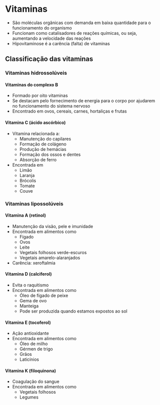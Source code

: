 # Vitaminas

- São moléculas orgânicas com demanda em baixa quantidade para o funcionamento do organismo
- Funcionam como catalisadores de reações químicas, ou seja, aumentando a velocidade das reações
- Hipovitaminose é a carência (falta) de vitaminas

## Classificação das vitaminas

### Vitaminas hidrossolúveis

#### Vitaminas do complexo B

- Formado por oito vitaminas
- Se destacam pelo fornecimento de energia para o corpo por ajudarem no funcionamento do sistema nervoso
- Encontrado em ovos, cereais, carnes, hortaliças e frutas

#### Vitamina C  (ácido ascórbico)

- Vitamina relacionada a:
  - Manutenção do capilares
  - Formação de colágeno
  - Produção de hemácias
  - Formação dos ossos e dentes
  - Absorção de ferro
- Encontrada em
  - Limão
  - Laranja
  - Brócolis
  - Tomate
  - Couve

### Vitaminas lipossolúveis

#### Vitamina A (retinol)

- Manutenção da visão, pele e imunidade
- Encontrada em alimentos como
  - Fígado
  - Ovos
  - Leite
  - Vegetais folhosos verde-escuros
  - Vegetais amarelo-alaranjados
- Carência: xeroftalmia

#### Vitamina D (calciferol)

- Evita o raquitismo
- Encontrada em alimentos como
  - Óleo de fígado de peixe
  - Gema de ovo
  - Manteiga
  - Pode ser produzida quando estamos expostos ao sol

#### Vitamina E (tocoferol)

- Ação antioxidante
- Encontrada em alimentos como
  - Óleo de milho
  - Gérmen de trigo
  - Grãos
  - Laticínios


#### Vitamina K (filoquinona)

- Coagulação do sangue
- Encontrada em alimentos como
  - Vegetais folhosos
  - Legumes